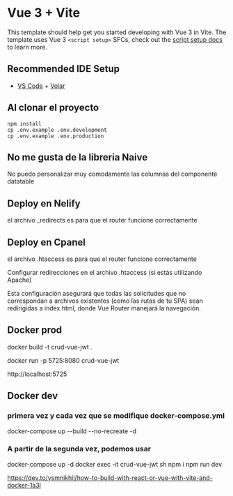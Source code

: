 # Vue 3 + Vite

This template should help get you started developing with Vue 3 in Vite. The template uses Vue 3 `<script setup>` SFCs, check out the [script setup docs](https://v3.vuejs.org/api/sfc-script-setup.html#sfc-script-setup) to learn more.

## Recommended IDE Setup

- [VS Code](https://code.visualstudio.com/) + [Volar](https://marketplace.visualstudio.com/items?itemName=Vue.volar)


## Al clonar el proyecto
```
npm install
cp .env.example .env.development
cp .env.example .env.production
```

## No me gusta de la libreria Naive

No puedo personalizar muy comodamente las columnas del componente datatable


## Deploy en Nelify
el archivo _redirects es para que el router funcione correctamente

## Deploy en Cpanel
el archivo .htaccess es para que el router funcione correctamente

Configurar redirecciones en el archivo .htaccess (si estás utilizando Apache)

Esta configuración asegurará que todas las solicitudes que no correspondan a archivos existentes (como las rutas de tu SPA) sean redirigidas a index.html, donde Vue Router manejará la navegación.

## Docker prod
docker build -t crud-vue-jwt .

docker run -p 5725:8080 crud-vue-jwt

http://localhost:5725

## Docker dev

### primera vez y cada vez que se modifique docker-compose.yml
docker-compose up --build --no-recreate -d

### A partir de la segunda vez, podemos usar
docker-compose up -d
docker exec -it crud-vue-jwt sh
npm i 
npm run dev


https://dev.to/ysmnikhil/how-to-build-with-react-or-vue-with-vite-and-docker-1a3l
